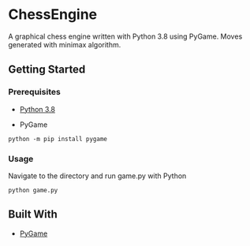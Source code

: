 # ChessEngine

A graphical chess engine written with Python 3.8 using PyGame. Moves generated with minimax algorithm.

## Getting Started

### Prerequisites

* [Python 3.8](https://www.python.org/downloads)

* PyGame

```
python -m pip install pygame
```

### Usage

Navigate to the directory and run game.py with Python

```
python game.py
```


## Built With

* [PyGame](https://www.pygame.org/docs)

